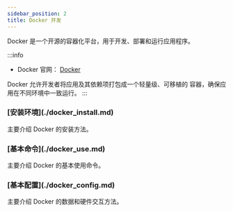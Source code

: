 ```yaml
---
sidebar_position: 2
title: Docker 开发
---
```


Docker 是一个开源的容器化平台，用于开发、部署和运行应用程序。

:::info
- Docker 官网： [Docker](https://www.docker.com/)

Docker 允许开发者将应用及其依赖项打包成一个轻量级、可移植的 容器，确保应用在不同环境中一致运行。
:::

<h3 class="no-counter">[安装环境](./docker_install.md)</h3>

主要介绍 Docker 的安装方法。

<h3 class="no-counter">[基本命令](./docker_use.md)</h3>

主要介绍 Docker 的基本使用命令。

<h3 class="no-counter">[基本配置](./docker_config.md)</h3>

主要介绍 Docker 的数据和硬件交互方法。
